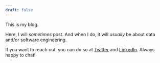 ```yaml
---
draft: false
---
```


This is my blog.

Here, I will _sometimes_ post. And when I do, it will _usually_ be about data and/or software engineering.

If you want to reach out, you can do so at [Twitter](https://twitter.com/jjuanRamos/) and [LinkedIn](https://www.linkedin.com/in/jjuanramos/). Always happy to chat!
